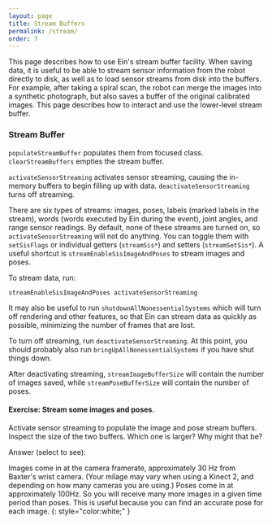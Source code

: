 ```yaml
---
layout: page
title: Stream Buffers
permalink: /stream/
order: 7
---
```


This page describes how to use Ein's stream buffer facility.  When
saving data, it is useful to be able to stream sensor information from
the robot directly to disk, as well as to load sensor streams from
disk into the buffers.  For example, after taking a spiral scan, the
robot can merge the images into a synthetic photograph, but also saves
a buffer of the original calibrated images.  This page describes how
to interact and use the lower-level stream buffer.



### Stream Buffer

`populateStreamBuffer` populates them from focused class.  `clearStreamBuffers` empties the stream buffer.  

`activateSensorStreaming` activates sensor streaming, causing the
in-memory buffers to begin filling up with data.
`deactivateSensorStreaming` turns off streaming.

There are six types of streams: images, poses, labels (marked labels
in the stream), words (words executed by Ein during the event), joint
angles, and range sensor readings.  By default, none of these streams
are turned on, so `activateSensorStreaming` will not do anything.  You
can toggle them with `setSisFlags` or individual getters
(`streamSis*`) and setters (`streamSetSis*`).  A useful shortcut is
`streamEnableSisImageAndPoses` to stream images and poses.

To stream data, run:

`streamEnableSisImageAndPoses activateSensorStreaming`

It may also be useful to run `shutdownAllNonessentialSystems` which
will turn off rendering and other features, so that Ein can stream
data as quickly as possible, minimizing the number of frames that are
lost.

To turn off streaming, run `deactivateSensorStreaming`.  At this
point, you should probably also run `bringUpAllNonessentialSystems` if
you have shut things down.    

After deactivating streaming, `streamImageBufferSize` will contain the
number of images saved, while `streamPoseBufferSize` will contain the
number of poses.

#### Exercise:  Stream some images and poses.

Activate sensor streaming to populate the image and pose stream
buffers.  Inspect the size of the two buffers.  Which one is larger?
Why might that be?

Answer (select to see):

Images come in at the camera framerate, approximately 30 Hz from
Baxter's wrist camera.  (Your milage may vary when using a Kinect 2,
and depending on how many cameras you are using.)  Poses come in at
approximately 100Hz.  So you will receive many more images in a given
time period than poses.  This is useful because you can find an
accurate pose for each image.
{: style="color:white;" }

